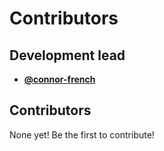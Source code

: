 # Contributors

## Development lead
- [**@connor-french**](https://github.com/connor-french)

## Contributors
None yet! Be the first to contribute!